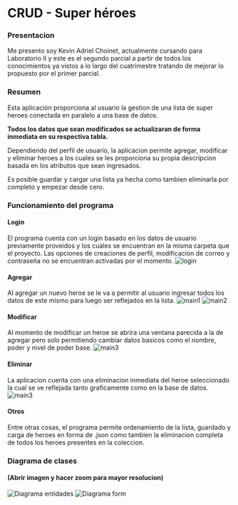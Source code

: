 # CRUD - Super héroes

### Presentacion

Me presento soy Kevin Adriel Choinet, actualmente cursando para Laboratorio II y este es el segundo parcial a partir de todos los conocimientos ya vistos a lo largo del cuatrimestre tratando de mejorar lo propuesto por el primer parcial.

### Resumen

Esta aplicación proporciona al usuario la gestion de una lista de super heroes conectada en paralelo a una base de datos. 

**Todos los datos que sean modificados se actualizaran de forma inmediata en su respectiva tabla.**

Dependiendo del perfil de usuario, la aplicacion permite agregar, modificar y eliminar heroes a los cuales se les proporciona su propia descripcion basada en los atributos que sean ingresados.

Es posible guardar y cargar una lista ya hecha como tambien eliminarla por completo y empezar desde cero.

### Funcionamiento del programa

#### Login

El programa cuenta con un login basado en los datos de usuario previamente proveidos y los cuales se encuentran en la misma carpeta que el proyecto.
Las opciones de creaciones de perfil, modificacion de correo y contraseña no se encuentran activadas por el momento.
![login](https://github.com/KevvCho/Choinet.Kevin.PrimerParcial/blob/master/ResourcesImg/login.gif)

#### Agregar

Al agregar un nuevo heroe se le va a permitir al usuario ingresar todos los datos de este mismo para luego ser reflejados en la lista.
![main1](https://github.com/KevvCho/Choinet.Kevin.PrimerParcial/blob/master/ResourcesImg/main1.gif)
![main2](https://github.com/KevvCho/Choinet.Kevin.PrimerParcial/blob/master/ResourcesImg/main2.gif)

#### Modificar

Al momento de modificar un heroe se abrira una ventana parecida a la de agregar pero solo permitiendo cambiar datos basicos como el nombre, poder y nivel de poder base.
![main3](https://github.com/KevvCho/Choinet.Kevin.PrimerParcial/blob/master/ResourcesImg/main3.gif)

#### Eliminar

La aplicacion cuenta con una eliminacion inmediata del heroe seleccionado la cual se ve reflejada tanto graficamente como en la base de datos.
![main3](https://github.com/KevvCho/Choinet.Kevin.PrimerParcial/blob/master/ResourcesImg/main3.gif)

#### Otros

Entre otras cosas, el programa permite ordenamiento de la lista, guardado y carga de heroes en forma de .json como tambien la eliminacion completa de todos los heroes presentes en la coleccion.

### Diagrama de clases

#### (Abrir imagen y hacer zoom para mayor resolucion)

![Diagrama entidades](https://github.com/KevvCho/Choinet.Kevin.PrimerParcial/blob/master/ResourcesImg/DiagramaEntidades.png)
![Diagrama form](https://github.com/KevvCho/Choinet.Kevin.PrimerParcial/blob/master/ResourcesImg/DiagramaLogin.png)



